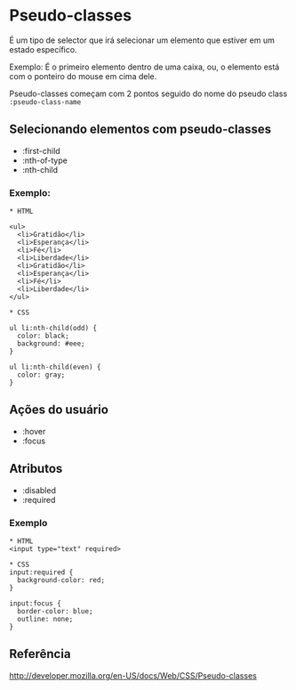 # Pseudo-classes

É um tipo de selector que irá selecionar um elemento que estiver em um estado específico.

Exemplo: É o primeiro elemento dentro de uma caixa, ou, o elemento está com o ponteiro do mouse em cima dele.

Pseudo-classes começam com 2 pontos seguido do nome do pseudo class
`:pseudo-class-name` 

## Selecionando elementos com pseudo-classes

* :first-child
* :nth-of-type
* :nth-child

### Exemplo:

``` 
* HTML

<ul>
  <li>Gratidão</li>
  <li>Esperança</li>
  <li>Fé</li>
  <li>Liberdade</li>
  <li>Gratidão</li>
  <li>Esperança</li>
  <li>Fé</li>
  <li>Liberdade</li>  
</ul> 

* CSS

ul li:nth-child(odd) {
  color: black;
  background: #eee;
}

ul li:nth-child(even) {
  color: gray;
}
```

## Ações do usuário

* :hover
* :focus

## Atributos

* :disabled
* :required

### Exemplo

```
* HTML
<input type="text" required>

* CSS
input:required {
  background-color: red;
}

input:focus {
  border-color: blue;
  outline: none;
}
```

## Referência
http://developer.mozilla.org/en-US/docs/Web/CSS/Pseudo-classes
